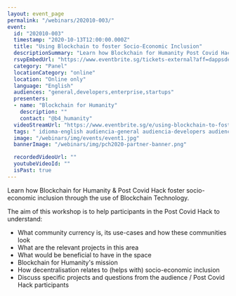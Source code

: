 ```yaml
---
layout: event_page
permalink: "/webinars/202010-003/"
event:
  id: "202010-003"
  timestamp: "2020-10-13T12:00:00.000Z"
  title: "Using Blockchain to foster Socio-Economic Inclusion"
  descriptionSummary: "Learn how Blockchain for Humanity Post Covid Hack foster socio-economic inclusion through the use of Blockchain Technology. The aim of this…"
  rsvpEmbedUrl: "https://www.eventbrite.sg/tickets-external?aff=dappsdev&eid=122359848601"
  category: "Panel"
  locationCategory: "online"
  location: "Online only"
  language: "English"
  audiences: "general,developers,enterprise,startups"
  presenters:
  - name: "Blockchain for Humanity"
    description: ""
    contact: "@b4_humanity"
  videoStreamUrl: "https://www.eventbrite.sg/e/using-blockchain-to-foster-socio-economic-inclusion-panel-discussion-tickets-122359848601"
  tags: " idioma-english audiencia-general audiencia-developers audiencia-enterprise audiencia-startups recent"
  image: "/webinars/img/events/event1.jpg"
  bannerImage: "/webinars/img/pch2020-partner-banner.png"

  recordedVideoUrl: ""
  youtubeVideoId: ""
  isPast: true
---
```



Learn how Blockchain for Humanity & Post Covid Hack foster socio-economic inclusion through the use of Blockchain Technology.

The aim of this workshop is to help participants in the Post Covid Hack to understand:

- What community currency is, its use-cases and how these communities look
- What are the relevant projects in this area
- What would be beneficial to have in the space
- Blockchain for Humanity's mission
- How decentralisation relates to (helps with) socio-economic inclusion
- Discuss specific projects and questions from the audience / Post Covid Hack participants

